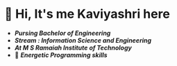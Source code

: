 # 👋 Hi, It's me Kaviyashri here
- ***Pursing Bachelor of Engineering***
-  ***Stream : Information Science and Engineering***
-  ***At M S Ramaiah Institute of Technology***
- 👀 ***Energetic Programming skills***

  

<!---
Kaviyashri-Naidu/Kaviyashri-Naidu is a ✨ special ✨ repository because its `README.md` (this file) appears on your GitHub profile.
You can click the Preview link to take a look at your changes.
--->
